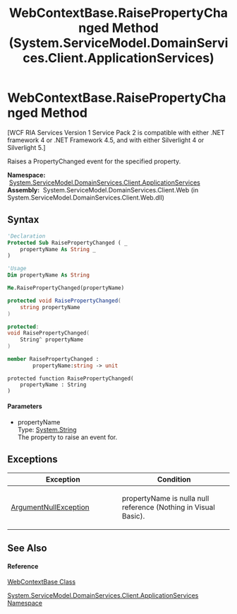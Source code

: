 ﻿---
title: WebContextBase.RaisePropertyChanged Method  (System.ServiceModel.DomainServices.Client.ApplicationServices)
TOCTitle: RaisePropertyChanged Method
ms:assetid: M:System.ServiceModel.DomainServices.Client.ApplicationServices.WebContextBase.RaisePropertyChanged(System.String)
ms:mtpsurl: https://msdn.microsoft.com/en-us/library/system.servicemodel.domainservices.client.applicationservices.webcontextbase.raisepropertychanged(v=VS.91)
ms:contentKeyID: 28899076
ms.date: 01/27/2012
mtps_version: v=VS.91
f1_keywords:
- System.ServiceModel.DomainServices.Client.ApplicationServices.WebContextBase.RaisePropertyChanged
dev_langs:
- CSharp
- JScript
- VB
- FSharp
- c++
api_location:
- System.ServiceModel.DomainServices.Client.Web.dll
api_name:
- System.ServiceModel.DomainServices.Client.ApplicationServices.WebContextBase.RaisePropertyChanged
api_type:
- Managed
topic_type:
- apiref
- kbSyntax
product_family_name: VS
ROBOTS: INDEX,FOLLOW
---

# WebContextBase.RaisePropertyChanged Method

\[WCF RIA Services Version 1 Service Pack 2 is compatible with either .NET framework 4 or .NET Framework 4.5, and with either Silverlight 4 or Silverlight 5.\]

Raises a PropertyChanged event for the specified property.

**Namespace:**  [System.ServiceModel.DomainServices.Client.ApplicationServices](ff457765\(v=vs.91\).md)  
**Assembly:**  System.ServiceModel.DomainServices.Client.Web (in System.ServiceModel.DomainServices.Client.Web.dll)

## Syntax

``` vb
'Declaration
Protected Sub RaisePropertyChanged ( _
    propertyName As String _
)
```

``` vb
'Usage
Dim propertyName As String

Me.RaisePropertyChanged(propertyName)
```

``` csharp
protected void RaisePropertyChanged(
    string propertyName
)
```

``` c++
protected:
void RaisePropertyChanged(
    String^ propertyName
)
```

``` fsharp
member RaisePropertyChanged : 
        propertyName:string -> unit 
```

``` jscript
protected function RaisePropertyChanged(
    propertyName : String
)
```

#### Parameters

  - propertyName  
    Type: [System.String](https://msdn.microsoft.com/en-us/library/s1wwdcbf)  
    The property to raise an event for.  

## Exceptions

<table>
<colgroup>
<col style="width: 50%" />
<col style="width: 50%" />
</colgroup>
<thead>
<tr class="header">
<th>Exception</th>
<th>Condition</th>
</tr>
</thead>
<tbody>
<tr class="odd">
<td><a href="https://msdn.microsoft.com/en-us/library/27426hcy">ArgumentNullException</a></td>
<td><p>propertyName is nulla null reference (Nothing in Visual Basic).</p></td>
</tr>
</tbody>
</table>

## See Also

#### Reference

[WebContextBase Class](ff457966\(v=vs.91\).md)

[System.ServiceModel.DomainServices.Client.ApplicationServices Namespace](ff457765\(v=vs.91\).md)

